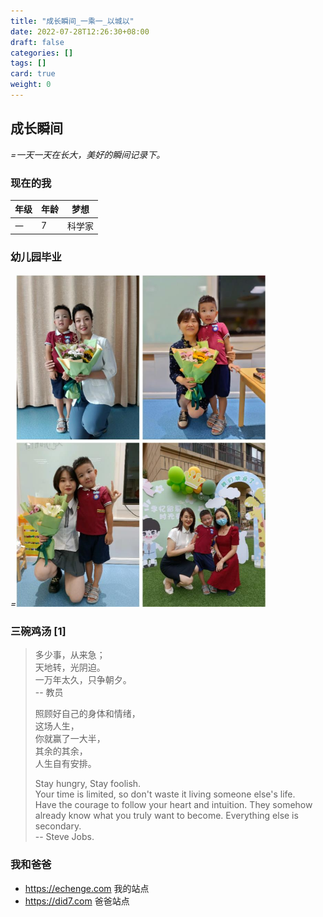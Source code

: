 ```yaml
---
title: "成长瞬间_一乘一_以城以"
date: 2022-07-28T12:26:30+08:00
draft: false
categories: []
tags: []
card: true
weight: 0
---
```


<!--more-->

## 成长瞬间

*=一天一天在长大，美好的瞬间记录下。* 

### 现在的我

| 年级                 | 年龄           | 梦想      |
|:-------------------|:---------------|-----------|
| 一                   | 7              |  科学家   |

### 幼儿园毕业
*=<img alt="图 2" src="imgs/8c78955d3f1284bb20b9a135bea1d8350409914b369bc150d453b0e81829205a.jpg" width="400" />* 

### 三碗鸡汤 [1]

> 多少事，从来急；<br>天地转，光阴迫。<br>一万年太久，只争朝夕。<br>-- 教员
>   
> 照顾好自己的身体和情绪，<br>这场人生，<br>你就赢了一大半，<br>其余的其余，<br>人生自有安排。  
> 
> Stay hungry, Stay foolish. <br>Your time is limited, so don't waste it living someone else's life. <br>Have the courage to follow your heart and intuition. They somehow already know what you truly want to become. Everything else is secondary. <br>-- Steve Jobs.

### 我和爸爸 

- https://echenge.com   我的站点
- https://did7.com      爸爸站点